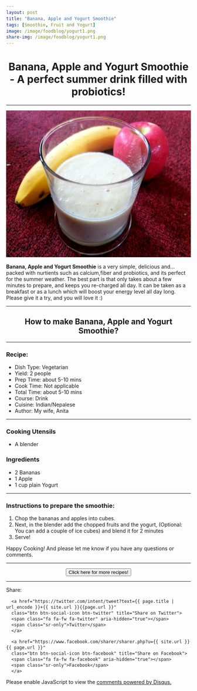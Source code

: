 ```yaml
---
layout: post
title: "Banana, Apple and Yogurt Smoothie"
tags: [Smoothie, Fruit and Yogurt]
image: /image/foodblog/yogurt1.png
share-img: /image/foodblog/yogurt1.png
---
```


<center><h1> Banana, Apple and Yogurt Smoothie - A perfect summer drink filled with probiotics! </h1> </center>
<hr>
<center> <img src="/image/foodblog/yogurt2.png" width="auto" height="400"></center>

__Banana, Apple and Yogurt Smoothie__  is a very simple, delicious and... packed with nurtients such as calcium,fiber and probiotics, and its perfect for the summer weather. The best part is that only takes about a few minutes to prepare, and keeps you re-charged all day. It can be taken as a breakfast or as a lunch which will boost your energy level all day long. Please give it a try, and you will love it :)
<hr>

<center><h2> How to make Banana, Apple and Yogurt Smoothie?</h2></center>
<hr>

<h3> Recipe: </h3>

<ul>
  <li> Dish Type: Vegetarian </li>
  <li> Yield: 2 people </li>
  <li> Prep Time: about 5-10 mins </li>
  <li> Cook Time: Not applicable </li>
  <li> Total Time:  about 5-10 mins </li>
  <li> Course:  Drink </li>
  <li> Cuisine: Indian/Nepalese  </li>
  <li> Author: My wife, Anita</li>
</ul>
<hr>

<h3> Cooking Utensils </h3>
<ul>
    <li> A blender </li>
</ul>


 
<h3> Ingredients</h3>

<ul>
    <li> 2 Bananas </li>
    <li> 1 Apple </li>
    <li> 1 cup plain Yogurt</li>
</ul>

<hr>

<h3> Instructions to prepare the smoothie:</h3>

<ol>
  <li> Chop the bananas and apples into cubes.</li>
  <li> Next, in the blender add the chopped fruits and the yogurt, (Optional: You can add a couple of ice cubes) and blend it for 2 minutes </li>
  <li> Serve! </li>
</ol>

<p> Happy Cooking! And please let me know if you have any questions or comments.</p>

<hr>
<center>
<form>
<input class="MyButton" type="button" value="Click here for more recipes!" onclick="window.location.href='https://avikarn.com/foodblog/'" />
</form>
</center>
<hr>


<!--- Sharing ----------------------------------->
<section id = "social-share-section">
  <span class="sr-only">Share: </span>

  
<!--- Share on Twitter -->
      <a href="https://twitter.com/intent/tweet?text={{ page.title | url_encode }}+{{ site.url }}{{page.url }}"
      class="btn btn-social-icon btn-twitter" title="Share on Twitter">
      <span class="fa fa-fw fa-twitter" aria-hidden="true"></span>
      <span class="sr-only">Twitter</span>
      </a>

<!--- Share on Facebook -->
      <a href="https://www.facebook.com/sharer/sharer.php?u={{ site.url }}{{ page.url }}"
      class="btn btn-social-icon btn-facebook" title="Share on Facebook">
      <span class="fa fa-fw fa-facebook" aria-hidden="true"></span>
      <span class="sr-only">Facebook</span>
      </a>
</section>

  
<div class="disqus-comments">
          
<div class="comments">
    <div id="disqus_thread"></div>
    <script type="text/javascript">
        var disqus_shortname = 'avikarn';
            var url_parts = window.location.href.split("?");
            url_parts = url_parts[0].split("#");
            disqus_url = url_parts[0];
            disqus_url = disqus_url.replace(/(\/)*$/, "/");
            disqus_url = disqus_url.replace(/https:\/\//, "http:\/\/");
            if (disqus_url.substr(-9) == "projects/") {
                disqus_url = disqus_url.substr(0, disqus_url.length - 1);
            }

        (function() {
            var dsq = document.createElement('script'); dsq.type = 'text/javascript'; dsq.async = true;
            dsq.src = '//' + disqus_shortname + '.disqus.com/embed.js';
            (document.getElementsByTagName('head')[0] || document.getElementsByTagName('body')[0]).appendChild(dsq);
        })();
  </script>
    <noscript>Please enable JavaScript to view the <a href="https://disqus.com/?ref_noscript">comments powered by Disqus.</a></noscript>
  </div>
</div>

<!-- Global site tag (gtag.js) - Google Analytics -->
<script async src="https://www.googletagmanager.com/gtag/js?id=UA-123359651-1"></script>
<script>
  window.dataLayer = window.dataLayer || [];
  function gtag(){dataLayer.push(arguments);}
  gtag('js', new Date());
  gtag('config', 'UA-123359651-1');
</script>

<script async src="//pagead2.googlesyndication.com/pagead/js/adsbygoogle.js"></script>
<script>
  (adsbygoogle = window.adsbygoogle || []).push({
    google_ad_client: "ca-pub-5126027065024936",
    enable_page_level_ads: true
  });
</script>


